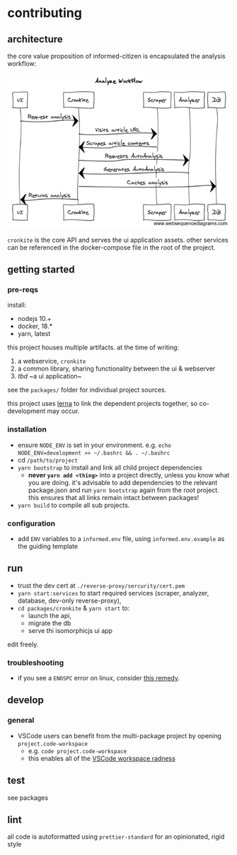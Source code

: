 # contributing

## architecture

the core value proposition of informed-citizen is encapsulated the analysis workflow:

![](../img/sequence-diagram/analyze.png)

`cronkite` is the core API and serves the ui application assets.  other services can be referenced in the docker-compose file in the root of the project.

## getting started

### pre-reqs

install:

- nodejs 10.+
- docker, 18.*
- yarn, latest

this project houses multiple artifacts.  at the time of writing:

1. a webservice, `cronkite`
2. a common library, sharing functionality between the ui & webserver
3. _tbd_ ~a ui application~

see the `packages/` folder for individual project sources.

this project uses [lerna](https://www.npmjs.com/package/lerna) to link the dependent projects together, so co-development may occur.

### installation

- ensure `NODE_ENV` is set in your environment.  e.g. `echo NODE_ENV=development >> ~/.bashrc && . ~/.bashrc`
- cd `/path/to/project`
- `yarn bootstrap` to install and link all child project dependencies
  - **never `yarn add <thing>`** into a project directly, unless you know what you are doing.  it's advisable to add dependencies to the relevant package.json and run `yarn bootstrap` again from the root project.  this ensures that all links remain intact between packages!
- `yarn build` to compile all sub projects.

### configuration

- add `ENV` variables to a `informed.env` file, using `informed.env.example` as the guiding template

## run

  - trust the dev cert at `./reverse-proxy/sercurity/cert.pem`
  - `yarn start:services` to start required services (scraper, analyzer, database, dev-only reverse-proxy),
  - `cd packages/cronkite` & `yarn start` to:
    - launch the api,
    - migrate the db
    - serve thi isomorphicjs ui app

edit freely.

### troubleshooting

- if you see a `ENOSPC` error on linux, consider [this remedy](https://stackoverflow.com/a/17437601/1438908).

## develop

### general

- VSCode users can benefit from the multi-package project by opening `project.code-workspace`
  - e.g. `code project.code-workspace`
  - this enables all of the [VSCode workspace radness](https://code.visualstudio.com/docs/editor/multi-root-workspaces)


## test

see packages


## lint

all code is autoformatted using `prettier-standard` for an opinionated, rigid style
